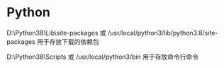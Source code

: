 # Python

D:\Python38\Lib\site-packages 或 /usr/local/python3/lib/python3.8/site-packages 用于存放下载的依赖包

D:\Python38\Scripts 或 /usr/local/python3/bin 用于存放命令行命令